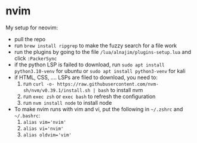 # nvim

My setup for neovim:  
- pull the repo  
- run `brew install ripgrep` to make the fuzzy search for a file work  
- run the plugins by going to the file `/lua/alnajim/plugins-setup.lua` and click `:PackerSync`  
- if the python LSP is failed to download, run `sudo apt install python3.10-venv` for ubuntu or `sudo apt install python3-venv` for kali  
- if HTML, CSS, .... LSPs are filed to download, you need to:  
  1. run `curl -o- https://raw.githubusercontent.com/nvm-sh/nvm/v0.39.1/install.sh | bash` to install nvm  
  2. run `exec zsh` or `exec bash` to refresh the configuration  
  3. run `nvm install node` to install node  
- To make nvim runs with vim and vi, put the following in `~/.zshrc` and `~/.bashrc`:  
  1. `alias vim='nvim'`  
  2. `alias vi='nvim'`  
  3. `alias oldvim='vim'`  
